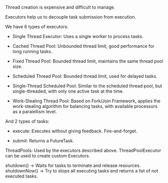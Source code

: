 Thread creation is expensive and difficult to manage.
  
Executors help us to decouple task submission from execution.
  
We have 6 types of executors:
  
- Single Thread Executor: Uses a single worker to process tasks.
  
- Cached Thread Pool: Unbounded thread limit, good performance for long running tasks.
  
- Fixed Thread Pool: Bounded thread limit, maintains the same thread pool size.
  
- Scheduled Thread Pool: Bounded thread limit, used for delayed tasks.
  
- Single-Thread Scheduled Pool: Similar to the scheduled thread pool, but single-threaded, with only one active task at the time. 
  
- Work-Stealing Thread Pool: Based on Fork/Join Framework, applies the work-stealing algorithm for balancing tasks, with available processors as a paralellism level.
  
And 2 types of tasks:
  
- execute: Executes without giving feedback. Fire-and-forget.
  
- submit: Returns a FutureTask.
  
ThreadPools: Used by the executors described above. ThreadPoolExecutor can be used to create custom Executors.
  
shutdown() -> Waits for tasks to terminate and release resources.
shutdownNow() -> Try to stops all executing tasks and returns a list of not executed tasks.
 